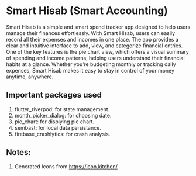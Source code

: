 # Smart Hisab (Smart Accounting)

Smart Hisab is a simple and smart spend tracker app designed to help users manage their finances effortlessly. With Smart Hisab, users can easily record all their expenses and incomes in one place. The app provides a clear and intuitive interface to add, view, and categorize financial entries. One of the key features is the pie chart view, which offers a visual summary of spending and income patterns, helping users understand their financial habits at a glance. Whether you’re budgeting monthly or tracking daily expenses, Smart Hisab makes it easy to stay in control of your money anytime, anywhere.

## Important packages used

1. flutter_riverpod: for state management.
2. month_picker_dialog: for choosing date.
3. pie_chart: for displying pie chart.
4. sembast: for local data persistance.
5. firebase_crashlytics: for crash analysis.

## Notes:

1. Generated Icons from https://icon.kitchen/

